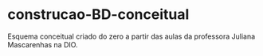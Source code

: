 # construcao-BD-conceitual
Esquema conceitual criado do zero a partir das aulas da professora Juliana Mascarenhas na DIO.
